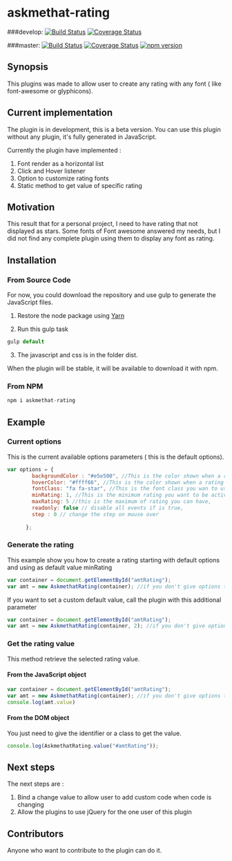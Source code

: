# askmethat-rating


###develop:
[![Build Status](https://travis-ci.org/AlexTeixeira/Askmethat-Rating.svg?branch=develop)](https://travis-ci.org/AlexTeixeira/Askmethat-Rating)
[![Coverage Status](https://coveralls.io/repos/github/AlexTeixeira/Askmethat-Rating/badge.svg?branch=develop)](https://coveralls.io/github/AlexTeixeira/Askmethat-Rating?branch=develop)

###master:
[![Build Status](https://travis-ci.org/AlexTeixeira/Askmethat-Rating.svg?branch=master)](https://travis-ci.org/AlexTeixeira/Askmethat-Rating)
[![Coverage Status](https://coveralls.io/repos/github/AlexTeixeira/Askmethat-Rating/badge.svg?branch=master)](https://coveralls.io/github/AlexTeixeira/Askmethat-Rating?branch=master)
[![npm version](https://badge.fury.io/js/askmethat-rating.svg)](https://badge.fury.io/js/askmethat-rating)


## Synopsis

This plugins was made to allow user to create any rating with any font ( like font-awesome or glyphicons).

## Current implementation

The plugin is in development, this is a beta version. You can use this plugin without any plugin, it's fully generated in JavaScript.

Currently the plugin have implemented : 

1. Font render as a horizontal list
2. Click and Hover listener
3. Option to customize rating fonts
4. Static method to get value of specific rating

## Motivation

This result that for a personal project, I need to have rating that not displayed as stars.
Some fonts of Font awesome answered my needs, but I did not find any complete plugin using them to display any font as rating.

## Installation

### From Source Code
For now, you could download the repository and use gulp to generate the JavaScript files.

1. Restore the node package using [Yarn](https://yarnpkg.com/)

2. Run this gulp task

```javascript
gulp default
```
3. The javascript and css is in the folder dist.

When the plugin will be stable, it will be available to download it with npm.

### From NPM

```javascript
npm i askmethat-rating
```


## Example

### Current options

This is the current available options parameters ( this is the default options).

```javascript
var options = {
        backgroundColor : "#e5e500", //This is the color shown when a rating is not "active"
        hoverColor: "#ffff66", //This is the color shown when a rating is  "active"
        fontClass: "fa fa-star", //This is the font class you wan to use
        minRating: 1, //This is the minimum rating you want to be active
        maxRating: 5 //this is the maximum of rating you can have,
        readonly: false // disable all events if is true,
        step : 0 // change the step on mouse over
      
      };
```


### Generate the rating

This example show you how to create a rating starting with default options and using as default value minRating

```javascript
var container = document.getElementById("amtRating");
var amt = new AskmethatRating(container); //if you don't give options to the class, it will use the default ones
```

If you want to set a custom default value, call the plugin with this additional parameter

```javascript
var container = document.getElementById("amtRating");
var amt = new AskmethatRating(container, 2); //if you don't give options to the class, it will use the default ones
```

### Get the rating value

This method retrieve the selected rating value.

#### From the JavaScript object

```javascript
var container = document.getElementById("amtRating");
var amt = new AskmethatRating(container); //if you don't give options to the class, it will use the default ones
console.log(amt.value)
```

#### From the DOM object

You just need to give the identifier or a class to get the value.

```javascript
console.log(AskmethatRating.value("#amtRating")); 
```


## Next steps

The next steps are :

1. Bind a change value to allow user to add custom code when code is changing
2. Allow the plugins to use jQuery for the one user of this plugin

## Contributors

Anyone who want to contribute to the plugin can do it.
